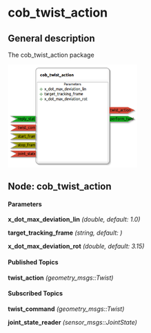 cob_twist_action
====================

General description
---------------------
The cob_twist_action package

<img src="./model/cob_twist_action.png" width="300px" />

Node: cob_twist_action
---------------------
#### Parameters
**x_dot_max_deviation_lin** *(double, default: 1.0)*
<!--- protected region x_dot_max_deviation_lin on begin -->
<!--- protected region x_dot_max_deviation_lin end -->

**target_tracking_frame** *(string, default: )*
<!--- protected region target_tracking_frame on begin -->
<!--- protected region target_tracking_frame end -->

**x_dot_max_deviation_rot** *(double, default: 3.15)*
<!--- protected region x_dot_max_deviation_rot on begin -->
<!--- protected region x_dot_max_deviation_rot end -->


#### Published Topics
**twist_action** *(geometry_msgs::Twist)*   
<!--- protected region twist_action on begin -->
<!--- protected region twist_action end -->


#### Subscribed Topics
**twist_command** *(geometry_msgs::Twist)*   
<!--- protected region twist_command on begin -->
<!--- protected region twist_command end -->

**joint_state_reader** *(sensor_msgs::JointState)*   
<!--- protected region joint_state_reader on begin -->
<!--- protected region joint_state_reader end -->



